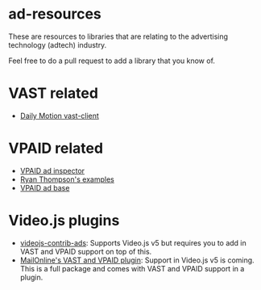 # ad-resources

These are resources to libraries that are relating to the advertising technology (adtech) industry.

Feel free to do a pull request to add a library that you know of.

# VAST related

* [Daily Motion vast-client](https://github.com/dailymotion/vast-client-js)

# VPAID related

* [VPAID ad inspector](https://github.com/kahwee/vpaid-ad-inspector)
* [Ryan Thompson's examples](https://github.com/ryanthompson591/vpaidExamples/)
* [VPAID ad base](https://github.com/kahwee/vpaid-ad)


# Video.js plugins

* [videojs-contrib-ads](https://github.com/videojs/videojs-contrib-ads): Supports Video.js v5 but requires you to add in VAST and VPAID support on top of this.
* [MailOnline's VAST and VPAID plugin](https://github.com/MailOnline/videojs-vast-vpaid/): Support in Video.js v5 is coming. This is a full package and comes with VAST and VPAID support in a plugin.
